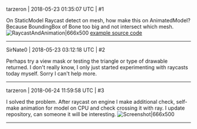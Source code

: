 tarzeron | 2018-05-23 01:35:07 UTC | #1

On StaticModel Raycast detect on mesh, how make this on AnimatedModel? Because BoundingBox of Bone too big and not intersect which mesh.
![RaycastAndAnimation|666x500](upload://tr1g7LuW1INDTaPrtb9xC6rr8Uy.gif)
[example source code](https://github.com/Tarzeron/Urho3dRaycastAndAnimation/blob/master/main.cpp)

-------------------------

SirNate0 | 2018-05-23 03:12:18 UTC | #2

Perhaps try a view mask or testing the triangle or type of drawable returned. I don't really know, I only just started experimenting with raycasts today myself. Sorry I can't help more.

-------------------------

tarzeron | 2018-06-24 11:59:58 UTC | #3

I solved the problem.  After raycast on engine I make additional check, self-make animation for model on CPU and check crossing it with ray. I update repository, can someone it will be interesting.
![Screenshot|666x500](upload://e8ndXpTuhQLttHEZ4WoEgG7z0vQ.gif)

-------------------------

